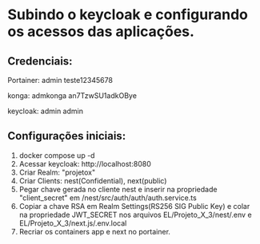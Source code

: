 # Subindo o keycloak e configurando os acessos das aplicações.
## Credenciais: 
Portainer:
admin
teste12345678

konga:
admkonga
an7TzwSU1adkOBye

keycloak:
admin
admin
## Configurações iniciais:
1. docker compose up -d
2. Acessar keycloak: http://localhost:8080
3. Criar Realm: "projetox"
4. Criar Clients: nest(Confidential), next(public)
5. Pegar chave gerada no cliente nest e inserir na propriedade "client_secret" em /nest/src/auth/auth/auth.service.ts
6. Copiar a chave RSA em Realm Settings(RS256 SIG Public Key) e colar na propriedade JWT_SECRET nos arquivos EL/Projeto_X_3/nest/.env e EL/Projeto_X_3/next.js/.env.local
7. Recriar os containers app e next no portainer.
